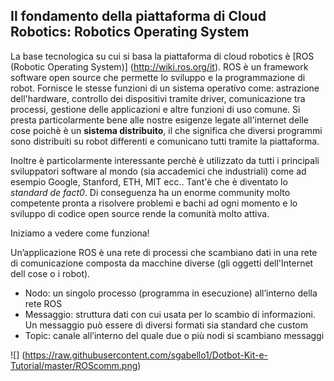 ## Il fondamento della piattaforma di Cloud Robotics: Robotics Operating System ##

La base tecnologica su cui si basa la piattaforma di cloud robotics è [ROS (Robotic Operating System)] (http://wiki.ros.org/it). ROS è un framework software open source che permette lo sviluppo e la programmazione di robot. Fornisce le stesse funzioni di un sistema operativo come: astrazione dell'hardware, controllo dei dispositivi tramite driver, comunicazione tra processi, gestione delle applicazioni e altre funzioni di uso comune. Si presta particolarmente bene alle nostre esigenze legate all'internet delle cose poichè è un **sistema distribuito**, il che significa che diversi programmi sono distribuiti su robot differenti e comunicano tutti tramite la piattaforma.

Inoltre è particolarmente interessante perchè è utilizzato da tutti i principali sviluppatori software al mondo (sia accademici che industriali) come ad esempio Google, Stanford, ETH, MIT ecc.. Tant'è che è diventato lo *standard de fact0*.
Di conseguenza ha un enorme community molto competente pronta a risolvere problemi e bachi ad ogni momento e lo sviluppo di codice open source rende la comunità molto attiva.

Iniziamo a vedere come funziona!

Un’applicazione ROS è una rete di processi che scambiano dati in una rete di comunicazione composta da macchine diverse (gli oggetti dell'Internet dell cose o i robot).

* Nodo: un singolo processo (programma in esecuzione) all’interno della rete ROS
* Messaggio: struttura dati con cui usata per lo scambio di informazioni. Un messaggio può essere di diversi formati sia standard che custom
* Topic: canale all’interno del quale due o più nodi si scambiano messaggi

![] (https://raw.githubusercontent.com/sgabello1/Dotbot-Kit-e-Tutorial/master/ROScomm.png)


